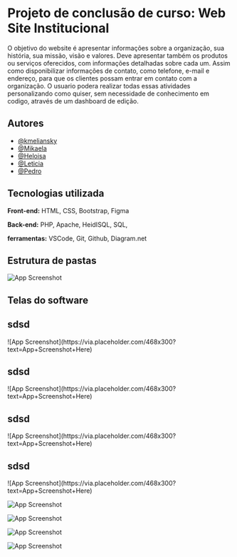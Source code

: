 
# Projeto de conclusão de curso: Web Site Institucional

O objetivo do website é apresentar informações sobre a organização, sua história,
sua missão, visão e valores. Deve apresentar também os produtos ou serviços
oferecidos, com informações detalhadas sobre cada um. Assim como disponibilizar
informações de contato, como telefone, e-mail e endereço, para que os clientes
possam entrar em contato com a organização. O usuario podera realizar todas essas atividades personalizando como quiser, sem necessidade de conhecimento em codigo, através de um dashboard de edição.




## Autores

- [@kmeliansky](https://www.github.com/octokatherine)
- [@Mikaela](https://www.github.com/octokatherine)
- [@Heloisa](https://www.github.com/octokatherine)
- [@Leticia](https://www.github.com/octokatherine)
- [@Pedro](https://www.github.com/octokatherine)









## Tecnologias utilizada

**Front-end:**
HTML, CSS, Bootstrap, Figma 

**Back-end:**
PHP, Apache, HeidISQL, SQL,

**ferramentas:**
VSCode, Git, Github, Diagram.net


## Estrutura de pastas

![App Screenshot](https://via.placeholder.com/468x300?text=App+Screenshot+Here)

## Telas do software

<h2> sdsd</h2>
![App Screenshot](https://via.placeholder.com/468x300?text=App+Screenshot+Here)

<h2> sdsd</h2>
![App Screenshot](https://via.placeholder.com/468x300?text=App+Screenshot+Here)

<h2> sdsd</h2>
![App Screenshot](https://via.placeholder.com/468x300?text=App+Screenshot+Here)

<h2> sdsd</h2>
![App Screenshot](https://via.placeholder.com/468x300?text=App+Screenshot+Here)


![App Screenshot](https://via.placeholder.com/468x300?text=App+Screenshot+Here)


![App Screenshot](https://via.placeholder.com/468x300?text=App+Screenshot+Here)


![App Screenshot](https://via.placeholder.com/468x300?text=App+Screenshot+Here)


![App Screenshot](https://via.placeholder.com/468x300?text=App+Screenshot+Here)



